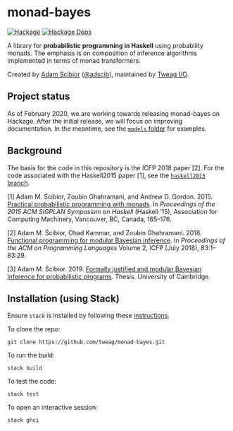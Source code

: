 # monad-bayes

[![Hackage](https://img.shields.io/hackage/v/monad-bayes.svg)](https://hackage.haskell.org/package/monad-bayes) [![Hackage Deps](https://img.shields.io/hackage-deps/v/monad-bayes.svg)](http://packdeps.haskellers.com/reverse/monad-bayes)

A library for **probabilistic programming in Haskell** using probability
monads. The emphasis is on composition of inference algorithms implemented in
terms of monad transformers.

Created by [Adam Scibior][adam-web] ([@adscib][adam-github]), maintained by
[Tweag I/O][tweagio].

## Project status

As of February 2020, we are working towards releasing monad-bayes on Hackage.
After the initial release, we will focus on improving documentation. In the
meantime, see the [`models` folder][models] for examples.

## Background

The basis for the code in this repository is the ICFP 2018 paper [2]. For the
code associated with the Haskell2015 paper [1], see the [`haskell2015`
branch][haskell2015-branch].

[1] Adam M. Ścibior, Zoubin Ghahramani, and Andrew D. Gordon. 2015. [Practical
probabilistic programming with monads][haskell2015-doi]. In _Proceedings of the
2015 ACM SIGPLAN Symposium on Haskell_ (Haskell ’15), Association for Computing
Machinery, Vancouver, BC, Canada, 165–176.

[2] Adam M. Ścibior, Ohad Kammar, and Zoubin Ghahramani. 2018. [Functional
programming for modular Bayesian inference][icfp2018-doi]. In _Proceedings of
the ACM on Programming Languages_ Volume 2, ICFP (July 2018), 83:1–83:29.

[3] Adam M. Ścibior. 2019. [Formally justified and modular Bayesian inference
for probabilistic programs][thesis-doi]. Thesis. University of Cambridge.

## Installation (using Stack)

Ensure `stack` is installed by following these [instructions][stack-install].

To clone the repo:

```
git clone https://github.com/tweag/monad-bayes.git
```

To run the build:

```
stack build
```

To test the code:

```
stack test
```

To open an interactive session:

```
stack ghci
```

[adam-github]: https://github.com/adscib
[adam-web]: https://www.cs.ubc.ca/~ascibior/
[haskell2015-branch]: https://github.com/tweag/monad-bayes/tree/haskell2015
[haskell2015-doi]: https://doi.org/10.1145/2804302.2804317
[icfp2018-doi]: https://doi.org/10.1145/3236778
[models]: https://github.com/tweag/monad-bayes/tree/master/models
[stack-install]: https://docs.haskellstack.org/en/stable/install_and_upgrade/
[thesis-doi]: https://doi.org/10.17863/CAM.42233
[tweagio]: https://tweag.io
